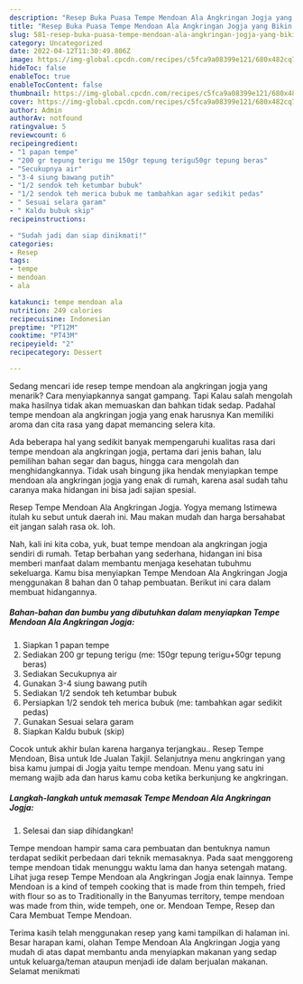 ```yaml
---
description: "Resep Buka Puasa Tempe Mendoan Ala Angkringan Jogja yang Bikin Ngiler"
title: "Resep Buka Puasa Tempe Mendoan Ala Angkringan Jogja yang Bikin Ngiler"
slug: 581-resep-buka-puasa-tempe-mendoan-ala-angkringan-jogja-yang-bikin-ngiler
category: Uncategorized
date: 2022-04-12T11:30:49.806Z
image: https://img-global.cpcdn.com/recipes/c5fca9a08399e121/680x482cq70/tempe-mendoan-ala-angkringan-jogja-foto-resep-utama.jpg
hideToc: false
enableToc: true
enableTocContent: false
thumbnail: https://img-global.cpcdn.com/recipes/c5fca9a08399e121/680x482cq70/tempe-mendoan-ala-angkringan-jogja-foto-resep-utama.jpg
cover: https://img-global.cpcdn.com/recipes/c5fca9a08399e121/680x482cq70/tempe-mendoan-ala-angkringan-jogja-foto-resep-utama.jpg
author: Admin
authorAv: notfound
ratingvalue: 5
reviewcount: 6
recipeingredient:
- "1 papan tempe"
- "200 gr tepung terigu me 150gr tepung terigu50gr tepung beras"
- "Secukupnya air"
- "3-4 siung bawang putih"
- "1/2 sendok teh ketumbar bubuk"
- "1/2 sendok teh merica bubuk me tambahkan agar sedikit pedas"
- " Sesuai selara garam"
- " Kaldu bubuk skip"
recipeinstructions:

- "Sudah jadi dan siap dinikmati!"
categories:
- Resep
tags:
- tempe
- mendoan
- ala

katakunci: tempe mendoan ala 
nutrition: 249 calories
recipecuisine: Indonesian
preptime: "PT12M"
cooktime: "PT43M"
recipeyield: "2"
recipecategory: Dessert

---
```



Sedang mencari ide resep tempe mendoan ala angkringan jogja yang menarik? Cara menyiapkannya sangat gampang. Tapi Kalau salah mengolah maka hasilnya tidak akan memuaskan dan bahkan tidak sedap. Padahal tempe mendoan ala angkringan jogja yang enak harusnya Kan memiliki aroma dan cita rasa yang dapat memancing selera kita.


Ada beberapa hal yang sedikit banyak mempengaruhi kualitas rasa dari tempe mendoan ala angkringan jogja, pertama dari jenis bahan, lalu pemilihan bahan segar dan bagus, hingga cara mengolah dan menghidangkannya. Tidak usah bingung jika hendak menyiapkan tempe mendoan ala angkringan jogja yang enak di rumah, karena asal sudah tahu caranya maka hidangan ini bisa jadi sajian spesial.

Resep Tempe Mendoan Ala Angkringan Jogja. Yogya memang Istimewa itulah ku sebut untuk daerah ini. Mau makan mudah dan harga bersahabat eit jangan salah rasa ok. loh.


Nah, kali ini kita coba, yuk, buat tempe mendoan ala angkringan jogja sendiri di rumah. Tetap berbahan yang sederhana, hidangan ini bisa memberi manfaat dalam membantu menjaga kesehatan tubuhmu sekeluarga. Kamu bisa menyiapkan Tempe Mendoan Ala Angkringan Jogja menggunakan 8 bahan dan 0 tahap pembuatan. Berikut ini cara dalam membuat hidangannya.

<!--inarticleads1-->

##### Bahan-bahan dan bumbu yang dibutuhkan dalam menyiapkan Tempe Mendoan Ala Angkringan Jogja:

1. Siapkan 1 papan tempe
1. Sediakan 200 gr tepung terigu (me: 150gr tepung terigu+50gr tepung beras)
1. Sediakan Secukupnya air
1. Gunakan 3-4 siung bawang putih
1. Sediakan 1/2 sendok teh ketumbar bubuk
1. Persiapkan 1/2 sendok teh merica bubuk (me: tambahkan agar sedikit pedas)
1. Gunakan  Sesuai selara garam
1. Siapkan  Kaldu bubuk (skip)


Cocok untuk akhir bulan karena harganya terjangkau.. Resep Tempe Mendoan, Bisa untuk Ide Jualan Takjil. Selanjutnya menu angkringan yang bisa kamu jumpai di Jogja yaitu tempe mendoan. Menu yang satu ini memang wajib ada dan harus kamu coba ketika berkunjung ke angkringan. 

<!--inarticleads2-->

##### Langkah-langkah untuk memasak Tempe Mendoan Ala Angkringan Jogja:


1. Selesai dan siap dihidangkan!

Tempe mendoan hampir sama cara pembuatan dan bentuknya namun terdapat sedikit perbedaan dari teknik memasaknya. Pada saat menggoreng tempe mendoan tidak menunggu waktu lama dan hanya setengah matang. Lihat juga resep Tempe Mendoan ala Angkringan Jogja enak lainnya. Tempe Mendoan is a kind of tempeh cooking that is made from thin tempeh, fried with flour so as to Traditionally in the Banyumas territory, tempe mendoan was made from thin, wide tempeh, one or. Mendoan Tempe, Resep dan Cara Membuat Tempe Mendoan. 

Terima kasih telah menggunakan resep yang kami tampilkan di halaman ini. Besar harapan kami, olahan Tempe Mendoan Ala Angkringan Jogja yang mudah di atas dapat membantu anda menyiapkan makanan yang sedap untuk keluarga/teman ataupun menjadi ide dalam berjualan makanan. Selamat menikmati
